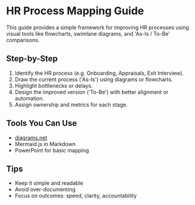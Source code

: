 
# HR Process Mapping Guide

This guide provides a simple framework for improving HR processes using visual tools like flowcharts, swimlane diagrams, and 'As-Is / To-Be' comparisons.

## Step-by-Step

1. Identify the HR process (e.g. Onboarding, Appraisals, Exit Interview).
2. Draw the current process ('As-Is') using diagrams or flowcharts.
3. Highlight bottlenecks or delays.
4. Design the improved version ('To-Be') with better alignment or automation.
5. Assign ownership and metrics for each stage.

## Tools You Can Use

- [diagrams.net](https://app.diagrams.net)
- Mermaid.js in Markdown
- PowerPoint for basic mapping

## Tips

- Keep it simple and readable
- Avoid over-documenting
- Focus on outcomes: speed, clarity, accountability
